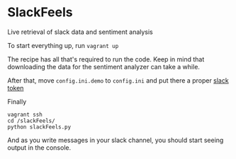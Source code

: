 # SlackFeels
Live retrieval of slack data and sentiment analysis

To start everything up, run `vagrant up`

The recipe has all that's required to run the code. Keep in mind that downloading the data for the sentiment analyzer can take a while.

After that, move `config.ini.demo` to `config.ini` and put there a proper [slack token](https://api.slack.com/tokens)

Finally
```
vagrant ssh
cd /slackFeels/
python slackFeels.py
```

And as you write messages in your slack channel, you should start seeing output in the console.
